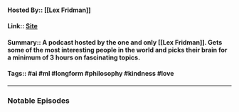 #### Hosted By:: [[Lex Fridman]]
#### Link::  [Site](https://lexfridman.com/)
#### Summary:: A podcast hosted by the one and only [[Lex Fridman]]. Gets some of the most interesting people in the world and picks their brain for a minimum of 3 hours on fascinating topics.
#### Tags:: #ai #ml #longform #philosophy #kindness #love

---

### Notable Episodes